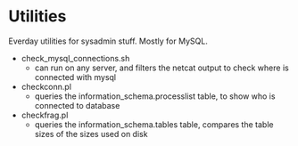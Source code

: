 Utilities
=========

Everday utilities for sysadmin stuff. Mostly for MySQL. 

* check_mysql_connections.sh 
 	- can run on any server, and filters the netcat output to check where is connected with mysql
* checkconn.pl
  - queries the information_schema.processlist table, to show who is connected to database
* checkfrag.pl 
  - queries the information_schema.tables table, compares the table sizes of the sizes used on disk
